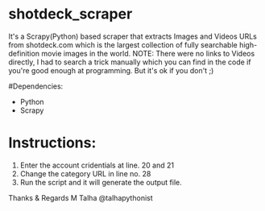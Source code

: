 # shotdeck_scraper
It's a Scrapy(Python) based scraper that extracts Images and Videos URLs from shotdeck.com which is the largest collection of fully searchable high-definition movie images in the world.
NOTE: There were no links to Videos directly, I had to search a trick manually which you can find in the code if you're good enough at programming. But it's ok if you don't ;)

#Dependencies:
- Python
- Scrapy

# Instructions: 
1) Enter the account cridentials at line. 20 and 21
2) Change the category URL in line no. 28
3) Run the script and it will generate the output file.

Thanks & Regards
M Talha
@talhapythonist
